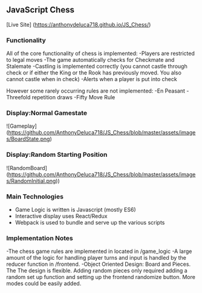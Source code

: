 ## JavaScript Chess

[Live Site]
(https://anthonydeluca718.github.io/JS_Chess/)

### Functionality

All of the core functionality of chess is implemented:
-Players are restricted to legal moves
-The game automatically checks for Checkmate and Stalemate
-Castling is implemented correctly (you cannot castle through check or if either the King or the Rook has previously moved. You also cannot castle when in check)
-Alerts when a player is put into check

However some rarely occurring rules are not implemented:
-En Peasant
-Threefold repetition draws
-Fifty Move Rule

### Display:Normal Gamestate

![Gameplay] (https://github.com/AnthonyDeluca718/JS_Chess/blob/master/assets/images/BoardState.png)

### Display:Random Starting Position

![RandomBoard] (https://github.com/AnthonyDeluca718/JS_Chess/blob/master/assets/images/RandomInitial.png))

### Main Technologies

- Game Logic is written is Javascript (mostly ES6)
- Interactive display uses React/Redux
- Webpack is used to bundle and serve up the various scripts

### Implementation Notes
-The chess game rules are implemented in located in /game_logic
-A large amount of the logic for handling player turns and input is handled by the reducer function in /frontend.
-Object Oriented Design: Board and Pieces. The The design is flexible. Adding random pieces only required adding a random set up function and setting up the frontend randomize button. More modes could be easily added.
